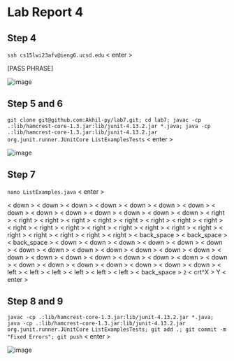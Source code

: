 # Lab Report 4

## Step 4

`ssh cs15lwi23afv@ieng6.ucsd.edu` < enter >

[PASS PHRASE]

![image](https://user-images.githubusercontent.com/61783850/221389323-feb59f2b-c3e8-4ac8-ba3f-52b1dd6089a2.png)

## Step 5 and 6

`git clone git@github.com:Akhil-py/lab7.git; cd lab7; javac -cp .:lib/hamcrest-core-1.3.jar:lib/junit-4.13.2.jar *.java; java -cp .:lib/hamcrest-core-1.3.jar:lib/junit-4.13.2.jar org.junit.runner.JUnitCore ListExamplesTests` < enter >

![image](https://user-images.githubusercontent.com/61783850/221389543-bfc219ca-2272-4cd0-a706-b8e3a0b0f429.png)

## Step 7

`nano ListExamples.java` < enter >

< down > < down > < down > < down > < down > < down > < down > < down > < down > < down > < down > < down > < down > < down >
< right > < right > < right > < right > < right > < right > < right > < right > < right > < right > < right > < right > < right > < right > < right > < right > < right > < right > < right > < right > < right > < right > 
< back_space > < back_space > < back_space > 
< down > < down > < down > < down > < down > < down > < down > < down > < down > < down > < down > < down > < down > < down > < down > < down > < down > < down > < down > < down > < down > < down > < down > < down > < down > < down > < down > < down >
< left > < left > < left > < left > < left > < left > 
< back_space > `2`
< crt^X > Y < enter >

## Step 8 and 9

`javac -cp .:lib/hamcrest-core-1.3.jar:lib/junit-4.13.2.jar *.java; java -cp .:lib/hamcrest-core-1.3.jar:lib/junit-4.13.2.jar org.junit.runner.JUnitCore ListExamplesTests; git add .; git commit -m "Fixed Errors"; git push` < enter >

![image](https://user-images.githubusercontent.com/61783850/221389784-79f26aec-4f71-4e63-bfe9-2f0f36de8055.png)
